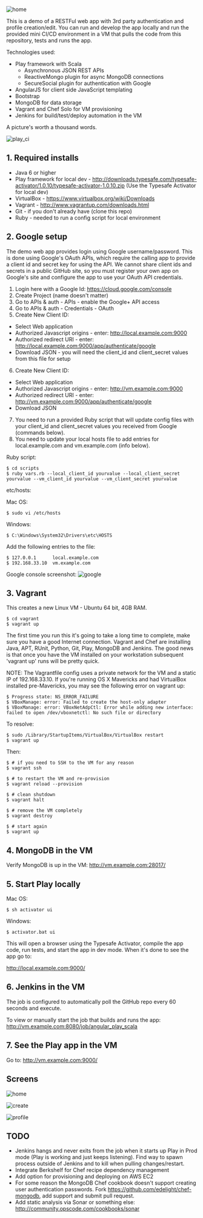 ![home](./screens/home.png)

This is a demo of a RESTFul web app with 3rd party authentication and profile creation/edit. You can run and develop the app locally and run the provided mini CI/CD environment in a VM that pulls the code from this repository, tests and runs the app.

Technologies used:
* Play framework with Scala
  * Asynchronous JSON REST APIs
  * ReactiveMongo plugin for async MongoDB connections
  * SecureSocial plugin for authentication with Google
* AngularJS for client side JavaScript templating
* Bootstrap
* MongoDB for data storage
* Vagrant and Chef Solo for VM provisioning
* Jenkins for build/test/deploy automation in the VM

A picture's worth a thousand words.

![play_ci](./screens/play_ci.png)

## 1. Required installs

* Java 6 or higher
* Play framework for local dev - http://downloads.typesafe.com/typesafe-activator/1.0.10/typesafe-activator-1.0.10.zip (Use the Typesafe Activator for local dev)
* VirtualBox - https://www.virtualbox.org/wiki/Downloads
* Vagrant - http://www.vagrantup.com/downloads.html
* Git - if you don't already have (clone this repo)
* Ruby - needed to run a config script for local environment

## 2. Google setup

The demo web app provides login using Google username/password. This is done using Google's OAuth APIs, which require the calling app to provide a client id and secret key for using the API. We cannot share client ids and secrets in a public GitHub site, so you must register your own app on Google's site and configure the app to use your OAuth API credentials.

1. Login here with a Google Id: https://cloud.google.com/console
2. Create Project (name doesn't matter)
3. Go to APIs & auth - APIs - enable the Google+ API access
4. Go to APIs & auth - Credentials - OAuth
5. Create New Client ID:
  * Select Web application
  * Authorized Javascript origins - enter: http://local.example.com:9000
  * Authorized redirect URI - enter: http://local.example.com:9000/app/authenticate/google
  * Download JSON - you will need the client_id and client_secret values from this file for setup
6. Create New Client ID:
  * Select Web application
  * Authorized Javascript origins - enter: http://vm.example.com:9000
  * Authorized redirect URI - enter: http://vm.example.com:9000/app/authenticate/google
  * Download JSON
7. You need to run a provided Ruby script that will update config files with your client_id and client_secret values you received from Google (commands below).
8. You need to update your local hosts file to add entries for local.example.com and vm.example.com (info below).

Ruby script:

    $ cd scripts
    $ ruby vars.rb --local_client_id yourvalue --local_client_secret yourvalue --vm_client_id yourvalue --vm_client_secret yourvalue

etc/hosts:

Mac OS:

    $ sudo vi /etc/hosts

Windows:

    $ C:\Windows\System32\Drivers\etc\HOSTS

Add the following entries to the file:

    $ 127.0.0.1      local.example.com
    $ 192.168.33.10  vm.example.com

Google console screenshot:
![google](./screens/google.png)

## 3. Vagrant

This creates a new Linux VM - Ubuntu 64 bit, 4GB RAM.

    $ cd vagrant
    $ vagrant up

The first time you run this it's going to take a long time to complete, make sure you have a good Internet connection. Vagrant and Chef are installing Java, APT, RUnit, Python, Git, Play, MongoDB and Jenkins. The good news is that once you have the VM installed on your workstation subsequent 'vagrant up' runs will be pretty quick. 

NOTE: The Vagrantfile config uses a private network for the VM and a static IP of 192.168.33.10. If you're running OS X Mavericks and had VirtualBox installed pre-Mavericks, you may see the following error on vagrant up:

    $ Progress state: NS_ERROR_FAILURE
    $ VBoxManage: error: Failed to create the host-only adapter
    $ VBoxManage: error: VBoxNetAdpCtl: Error while adding new interface: failed to open /dev/vboxnetctl: No such file or directory

To resolve:

    $ sudo /Library/StartupItems/VirtualBox/VirtualBox restart
    $ vagrant up

Then:

    $ # if you need to SSH to the VM for any reason
    $ vagrant ssh

    $ # to restart the VM and re-provision
    $ vagrant reload --provision

    $ # clean shutdown
    $ vagrant halt

    $ # remove the VM completely
    $ vagrant destroy

    $ # start again
    $ vagrant up

## 4. MongoDB in the VM

Verify MongoDB is up in the VM: http://vm.example.com:28017/

## 5. Start Play locally

Mac OS:

    $ sh activator ui

Windows:

    $ activator.bat ui

This will open a browser using the Typesafe Activator, compile the app code, run tests, and start the app in dev mode. When it's done to see the app go to: 

http://local.example.com:9000/

## 6. Jenkins in the VM

The job is configured to automatically poll the GitHub repo every 60 seconds and execute.

To view or manually start the job that builds and runs the app: http://vm.example.com:8080/job/angular_play_scala

## 7. See the Play app in the VM

Go to: http://vm.example.com:9000/

## Screens

![home](./screens/home.png)

![create](./screens/create.png)

![profile](./screens/profile.png)

## TODO

* Jenkins hangs and never exits from the job when it starts up Play in Prod mode (Play is working and just keeps listening). Find way to spawn process outside of Jenkins and to kill when pulling changes/restart.
* Integrate Berkshelf for Chef recipe dependency management
* Add option for provisioning and deploying on AWS EC2
* For some reason the MongoDB Chef cookbook doesn't support creating user authentication passwords. Fork https://github.com/edelight/chef-mongodb, add support and submit pull request.
* Add static analysis via Sonar or something else: http://community.opscode.com/cookbooks/sonar